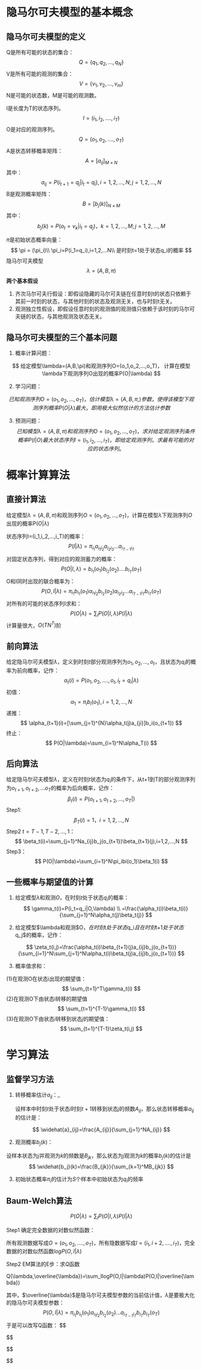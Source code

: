 # 隐马尔可夫模型的基本概念

 ## 隐马尔可夫模型的定义

Q是所有可能的状态的集合：
$$
Q = \{q_1,q_2,...,q_N\}
$$
V是所有可能的观测的集合：
$$
V= \{v_1,v_2,...,v_m\}
$$
N是可能的状态数，M是可能的观测数。

I是长度为T的状态序列。
$$
I=(i_1,i_2,....,i_T)
$$
O是对应的观测序列。
$$
Q=(o_1,o_2,....,o_T)
$$
A是状态转移概率矩阵：
$$
A = [a_{ij}]_{M\times N}
$$
其中：
$$
a_{ij}=P(i_{t+1}=q_j|i_t=q_i),i=1,2,...,N;j=1,2,...,N
$$
B是观测概率矩阵：
$$
B=[b_j(k)]_{N \times M}
$$
其中：
$$
b_j(k)=P(o_t=v_k|i_t=q_j)，k=1,2,...,M;j=1,2,...,M
$$


$\pi$是初始状态概率向量：
$$
\pi = (\pi_i)\\
\pi_i=P(i_1=q_i),i=1,2,...N\\
是时刻t=1处于状态q_i的概率
$$
隐马尔可夫模型
$$
\lambda=(A,B,\pi)
$$
**两个基本假设**

1. 齐次马尔可夫行假设：即假设隐藏的马尔可夫链在任意时刻t的状态只依赖于其前一时刻的状态，与其他时刻的状态及观测无关，也与时刻t无关。
2. 观测独立性假设，即假设任意时刻的观测值的观测值只依赖于该时刻的马尔可夫链的状态，与其他观测及状态无关。

## 隐马尔可夫模型的三个基本问题

1. 概率计算问题：

$$
给定模型\lambda=(A,B,\pi)和观测序列O=(o_1,o_2,...,o_T)，
计算在模型\lambda下观测序列O出现的概率P(O|\lambda)
$$

2. 学习问题：

$$
已知观测序列O=(o_1,o_2,...,o_T)，估计模型\lambda=(A,B,\pi,)参数，使得该模型下观测序列概率P(O|\lambda)最大，即用极大似然估计的方法估计参数
$$

3. 预测问题：
   $$
   已知模型\lambda=(A,B,\pi)和观测序列O=(o_1,o_2,...,o_T)，求对给定观测序列条件概率P(I|O)最大状态序列I=(i_1,i_2,...,i_T)，即给定观测序列，求最有可能的对应的状态序列。
   $$



# 概率计算算法

## 直接计算法

给定模型$\lambda=(A,B,\pi)$和观测序列$O=(o_1,o_2,...,o_T)$，计算在模型$\lambda$下观测序列$O$出现的概率P$(O|\lambda)$

状态序列I=(i_1,i_2,...,i_T)的概率：
$$
P(I|\lambda)=\pi_{i_1}a_{i_1i_2}a_{i_2i_3}...a_{i_{T-1}i_T}
$$
对固定状态序列，得到对应的观测蓄力的概率：
$$
P(O|I,\lambda)=b_{i_1}(o_1)b_{i_2}(o_2)....b_{i_T}(o_T)
$$
O和I同时出现的联合概率为：
$$
P(O,I|\lambda)=\pi_{i_1}b_{i_1}(o_1)a_{i_1i_2}b_{i_2}(o_2)a_{i_2i_3}...a_{i_{T-1}i_T}b_{i_T}(o_T)
$$
对所有的可能的状态序列I求和：
$$
P(O|\lambda) = \sum_I P(O|I,\lambda)P(I|\lambda)
$$
计算量很大，$O(TN^T)$阶

## 前向算法

给定隐马尔可夫模型$\lambda$，定义到时刻$t$部分观测序列为$o_1,o_2,...,o_t$，且状态为$q_i$的概率为前向概率，记作：
$$
\alpha_t(i)=P(o_1,o_2,....,o_t,i_t=q_i|\lambda)
$$
初值：
$$
\alpha_1=\pi_ib_i(o_1),i=1,2,...,N
$$
递推：
$$
\alpha_{t+1}(i)=[\sum_{j=1}^{N}\alpha_t(j)a_{ji}]b_i(o_{t+1})
$$
终止：
$$
P(O|\lambda)=\sum_{i=1}^N\alpha_T(i)
$$

## 后向算法

给定隐马尔可夫模型$\lambda$，定义在时刻$t$状态为$q_i$的条件下，从t+1到T的部分观测序列为$o_{t+1},o_{t+2},...o_T$的概率为后向概率，记作：
$$
\beta_t(i)=P(o_{t+1},o_{t+2},...,o_T|)
$$
Step1:
$$
\beta_T(i)=1，i=1,2,...,N
$$
Step2 $t=T-1,T-2,...,1$：
$$
\beta_t(i)=\sum_{j=1}^Na_{ij}b_j(o_{t+1})\beta_{t+1}(j),i=1,2,...,N
$$
Step3：
$$
P(O|\lambda)=\sum_{i=1}^N\pi_ibi(o_1)\beta_1(i)
$$

## 一些概率与期望值的计算

1. 给定模型$\lambda$和观测$O$，在时刻$t$处于状态$q_i$的概率：
   $$
   \gamma_t(i)=P(i_t=q_i|O,\lambda) \\
   =\frac{\alpha_t(i)\beta_t(i)}{\sum_{j=1}^N\alpha_t(j)\beta_t(j)}
   $$

2. 给定模型$\lambda和观测$O$，在时刻$t$处于状态$q_i$且在时刻$t+1$处于状态$q_j$的概率，记作：

$$
\zeta_t(i,j)=\frac{\alpha_t(i)\beta_{t+1}(j)a_{ij}b_j(o_{t+1})}{\sum_{i=1}^N\sum_{j=1}^N\alpha_t(i)\beta_t(j)a_{ij}b_j(o_{t+1})}
$$

3. 概率值求和：

(1)在观测O在状态i出现的期望值：
$$
\sum_{t=1}^T\gamma_t(i)
$$
(2)在观测O下由状态i转移的期望值
$$
\sum_{t=1}^{T-1}\gamma_t(i)
$$
(3)在观测O下由状态$i$转移到状态$j$的期望值：
$$
\sum_{t=1}^{T-1}\zeta_t(i,j)
$$

# 学习算法

## 监督学习方法

1. 转移概率估计$a_{ij}$：_

   设样本中时刻$t$处于状态$i$时刻$t+1$转移到状态$j$的频数$A_{ij}$，那么状态转移概率$a_{ij}$的估计是：

$$
\widehat{a}_{ij}=\frac{A_{ij}}{\sum_{j=1}^NA_{ij}}
$$

2. 观测概率$b_j(k)$：

设样本状态为$j$并观测为$k$的频数是$B_{jk}$，那么状态为$j$观测为$k$的概率$b_j(k)$的估计是
$$
\widehat{b_j}(k)=\frac{B_{jk}}{\sum_{k=1}^MB_{jk}}
$$

3. 初始状态概率$\pi_i$的估计为$S$个样本中初始状态为$q_i$的频率

## Baum-Welch算法

$$
P(O|\lambda) = \sum_IP(O|I,\lambda)P(I|\lambda)
$$

Step1 确定完全数据的对数似然函数：

所有观测数据写成$O=(o_1,o_2,....,o_T)$，所有隐数据写成$I=(i_1,i+2,....,i_T)$，完全数据的对数似然函数$logP(O,I|\lambda)$

Step2 EM算法的E步：求$Q$函数

Q(\lambda,\overline{\lambda})=\sum_IlogP(O,I|\lambda)P(O,I|\overline{\lambda})

其中，$\overline{\lambda}$是隐马尔可夫模型参数的当前估计值，$\lambda$是要极大化的隐马尔可夫模型参数：
$$
P(O,I|\lambda)=\pi_{i_1}b_{i_1}(o_1)a_{i_1i_2}b_{i_2}(o_2)...a_{i_{T-1}i_T}b_{i_T}b_{i_T}(o_T)
$$
于是可以改写Q函数：
$$

$$

$$

$$


































